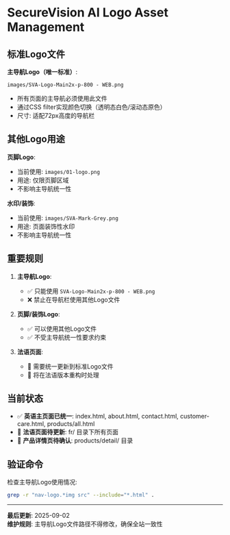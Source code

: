 # SecureVision AI Logo Asset Management

## 标准Logo文件

**主导航Logo（唯一标准）**:
```
images/SVA-Logo-Main2x-p-800 - WEB.png
```

- 所有页面的主导航必须使用此文件
- 通过CSS filter实现颜色切换（透明态白色/滚动态原色）
- 尺寸: 适配72px高度的导航栏

## 其他Logo用途

**页脚Logo**: 
- 当前使用: `images/01-logo.png`
- 用途: 仅限页脚区域
- 不影响主导航统一性

**水印/装饰**: 
- 当前使用: `images/SVA-Mark-Grey.png`
- 用途: 页面装饰性水印
- 不影响主导航统一性

## 重要规则

1. **主导航Logo**: 
   - ✅ 只能使用 `SVA-Logo-Main2x-p-800 - WEB.png`
   - ❌ 禁止在导航栏使用其他Logo文件

2. **页脚/装饰Logo**: 
   - ✅ 可以使用其他Logo文件
   - ✅ 不受主导航统一性要求约束

3. **法语页面**: 
   - 🔄 需要统一更新到标准Logo文件
   - 🔄 将在法语版本重构时处理

## 当前状态

- ✅ **英语主页面已统一**: index.html, about.html, contact.html, customer-care.html, products/all.html
- 🔄 **法语页面待更新**: fr/ 目录下所有页面
- 🔄 **产品详情页待确认**: products/detail/ 目录

## 验证命令

检查主导航Logo使用情况:
```bash
grep -r "nav-logo.*img src" --include="*.html" .
```

---
**最后更新**: 2025-09-02  
**维护规则**: 主导航Logo文件路径不得修改，确保全站一致性